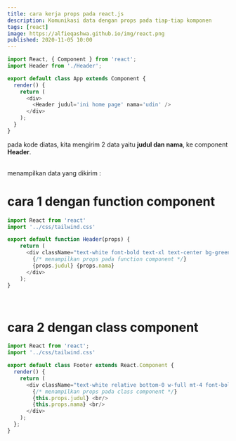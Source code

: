 ```yaml
---
title: cara kerja props pada react.js
description: Komunikasi data dengan props pada tiap-tiap komponen
tags: [react]
image: https://alfieqashwa.github.io/img/react.png
published: 2020-11-05 10:00
---
```


```js
import React, { Component } from 'react';
import Header from './Header';

export default class App extends Component {
  render() {
    return (
      <div>
        <Header judul='ini home page' nama='udin' />
      </div>
    );
  }
}
```

pada kode diatas, kita mengirim 2 data yaitu **judul dan nama**, ke component **Header**. <br><br>

menampilkan data yang dikirim : <br>
# cara 1 dengan function component
```js
import React from 'react'
import '../css/tailwind.css'

export default function Header(props) {
    return (
      <div className="text-white font-bold text-xl text-center bg-green-500 p-4">
        {/* menampilkan props pada function component */}
        {props.judul} {props.nama}
      </div>
    );
}
```
<br>

# cara 2 dengan class component
```js
import React from 'react';
import '../css/tailwind.css'

export default class Footer extends React.Component {
  render() {
    return (
      <div className="text-white relative bottom-0 w-full mt-4 font-bold text-xl text-center bg-green-500 p-4 footer">
        {/* menampilkan props pada class component */}
        {this.props.judul} <br/>
        {this.props.nama} <br/>
      </div>
    );
  };
}
```